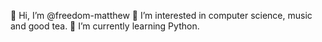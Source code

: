 👋 Hi, I’m @freedom-matthew
👀 I’m interested in computer science, music and good tea.
🌱 I’m currently learning Python.
